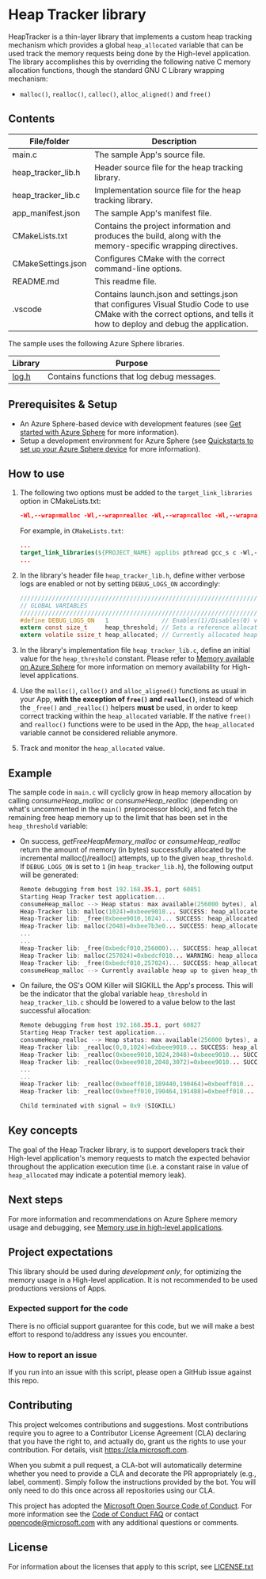 # Heap Tracker library

HeapTracker is a thin-layer library that implements a custom heap tracking mechanism which provides a global `heap_allocated` variable that can be used track the memory requests being done by the High-level application. The library accomplishes this by overriding the following native C memory allocation functions, though the standard GNU C Library wrapping mechanism:
- `malloc()`, `realloc()`, `calloc()`, `alloc_aligned()` and `free()`

## Contents

| File/folder | Description |
|-------------|-------------|
| main.c    | The sample App's source file. |
| heap_tracker_lib.h    | Header source file for the heap tracking library. |
| heap_tracker_lib.c    | Implementation source file for the heap tracking library. |
| app_manifest.json | The sample App's manifest file. |
| CMakeLists.txt | Contains the project information and produces the build, along with the memory-specific wrapping directives. |
| CMakeSettings.json| Configures CMake with the correct command-line options. |
| README.md | This readme file. |
| .vscode | Contains launch.json and settings.json that configures Visual Studio Code to use CMake with the correct options, and tells it how to deploy and debug the application. |

The sample uses the following Azure Sphere libraries.

| Library | Purpose |
|---------|---------|
| [log.h](https://docs.microsoft.com/azure-sphere/reference/applibs-reference/applibs-log/log-overview) | Contains functions that log debug messages. |

## Prerequisites & Setup

- An Azure Sphere-based device with development features (see [Get started with Azure Sphere](https://azure.microsoft.com/en-us/services/azure-sphere/get-started/) for more information).
- Setup a development environment for Azure Sphere (see [Quickstarts to set up your Azure Sphere device](https://docs.microsoft.com/en-us/azure-sphere/install/overview) for more information).

## How to use

1. The following two options must be added to the `target_link_libraries` option in CMakeLists.txt:

    ```cmake
    -Wl,--wrap=malloc -Wl,--wrap=realloc -Wl,--wrap=calloc -Wl,--wrap=alloc_aligned -Wl,--wrap=free
    ```
    For example, in `CMakeLists.txt`:

    ```cmake
    ...
    target_link_libraries(${PROJECT_NAME} applibs pthread gcc_s c -Wl,--wrap=malloc -Wl,--wrap=realloc -Wl,--wrap=calloc -Wl,--wrap=alloc_aligned -Wl,--wrap=free)
    ...
    ```

2. In the library's header file `heap_tracker_lib.h`, define wither verbose logs are enabled or not by setting `DEBUG_LOGS_ON` accordingly:

    ```c
    //////////////////////////////////////////////////////////////////////////////////
    // GLOBAL VARIABLES
    //////////////////////////////////////////////////////////////////////////////////
    #define DEBUG_LOGS_ON	1				// Enables(1)/Disables(0) verbose loggging
    extern const size_t		heap_threshold;	// Sets a reference allocation threshold (in bytes) after which the library will log warnings.
    extern volatile ssize_t	heap_allocated;	// Currently allocated heap (in bytes). Note: this is NOT thread safe!
    ```

3. In the library's implementation file `heap_tracker_lib.c`, define an initial value for the `heap_threshold` constant. Please refer to [Memory available on Azure Sphere](https://docs.microsoft.com/en-us/azure-sphere/app-development/mt3620-memory-available) for more information on memory availability for High-level applications.

4. Use the `malloc()`, `calloc()` and `alloc_aligned()` functions as usual in your App, **with the exception of `free()` and `realloc()`**, instead of which the `_free()` and `_realloc()` helpers **must** be used, in order to keep correct tracking within the `heap_allocated` variable. If the native `free()` and `realloc()` functions were to be used in the App, the `heap_allocated` variable cannot be considered reliable anymore.

5. Track and monitor the `heap_allocated` value.

## Example

The sample code in `main.c` will cyclicly grow in heap memory allocation by calling *consumeHeap_malloc* or *consumeHeap_realloc* (depending on what's uncommented in the `main()` preprocessor block), and fetch the remaining free heap memory up to the limit that has been set in the `heap_threshold` variable:

- On success, *getFreeHeapMemory_malloc* or *consumeHeap_realloc* return the amount of memory (in bytes) successfully allocated by the incremental malloc()/realloc() attempts, up to the given `heap_threshold`. If `DEBUG_LOGS_ON` is set to `1` (in `heap_tracker_lib.h`), the following output will be generated:

    ```c
    Remote debugging from host 192.168.35.1, port 60851
    Starting Heap Tracker test application...
    consumeHeap_malloc --> Heap status: max available(256000 bytes), allocated (0 bytes)
    Heap-Tracker lib: malloc(1024)=0xbeee9010... SUCCESS: heap_allocated (1024 bytes) - delta with heap_threshold(254976 bytes)
    Heap-Tracker lib: _free(0xbeee9010,1024)... SUCCESS: heap_allocated (0 bytes) - delta with heap_threshold(256000 bytes)
    Heap-Tracker lib: malloc(2048)=0xbee7b3e0... SUCCESS: heap_allocated (2048 bytes) - delta with heap_threshold(253952 bytes)
    ...
    ...
    Heap-Tracker lib: _free(0xbedcf010,256000)... SUCCESS: heap_allocated (0 bytes) - delta with heap_threshold(256000 bytes)
    Heap-Tracker lib: malloc(257024)=0xbedcf010... WARNING: heap_allocated (257024 bytes) is above heap_threshold (256000 bytes)
    Heap-Tracker lib: _free(0xbedcf010,257024)... SUCCESS: heap_allocated (0 bytes) - delta with heap_threshold(256000 bytes)
    consumeHeap_malloc --> Currently available heap up to given heap_threshold: 251Kb (257024 bytes)
    ```

- On failure, the OS's OOM Killer will SIGKILL the App's process. This will be the indicator that the global variable `heap_threshold` in `heap_tracker_lib.c` should be lowered to a value below to the last successful allocation:

    ```c
    Remote debugging from host 192.168.35.1, port 60827
    Starting Heap Tracker test application...
    consumeHeap_realloc --> Heap status: max available(256000 bytes), allocated (0 bytes)
    Heap-Tracker lib: _realloc(0,0,1024)=0xbeee9010... SUCCESS: heap_allocated (1025 bytes) - delta with heap_threshold(254975 bytes)
    Heap-Tracker lib: _realloc(0xbeee9010,1024,2048)=0xbeee9010... SUCCESS: heap_allocated (2050 bytes) - delta with heap_threshold(253950 bytes)
    Heap-Tracker lib: _realloc(0xbeee9010,2048,3072)=0xbeee9010... SUCCESS: heap_allocated (3075 bytes) - delta with heap_threshold(252925 bytes)
    ...
    ...
    Heap-Tracker lib: _realloc(0xbeeff010,189440,190464)=0xbeeff010... SUCCESS: heap_allocated (190650 bytes) - delta with heap_threshold(65350 bytes)
    Heap-Tracker lib: _realloc(0xbeeff010,190464,191488)=0xbeeff010... SUCCESS: heap_allocated (191675 bytes) - delta with heap_threshold(64325 bytes)

    Child terminated with signal = 0x9 (SIGKILL)
    ```

## Key concepts

The goal of the Heap Tracker library, is to support developers track their High-level application's memory requests to match the expected behavior throughout the application execution time (i.e. a constant raise in value of `heap_allocated` may indicate a potential memory leak).

## Next steps
For more information and recommendations on Azure Sphere memory usage and debugging, see [Memory use in high-level applications](https://docs.microsoft.com/en-us/azure-sphere/app-development/application-memory-usage).

## Project expectations

This library should be used during *development only*, for optimizing the memory usage in a High-level application. It is not recommended to be used productions versions of Apps.

### Expected support for the code

There is no official support guarantee for this code, but we will make a best effort to respond to/address any issues you encounter.

### How to report an issue

If you run into an issue with this script, please open a GitHub issue against this repo.

## Contributing

This project welcomes contributions and suggestions. Most contributions require you to
agree to a Contributor License Agreement (CLA) declaring that you have the right to,
and actually do, grant us the rights to use your contribution. For details, visit
https://cla.microsoft.com.

When you submit a pull request, a CLA-bot will automatically determine whether you need
to provide a CLA and decorate the PR appropriately (e.g., label, comment). Simply follow the
instructions provided by the bot. You will only need to do this once across all repositories using our CLA.

This project has adopted the [Microsoft Open Source Code of Conduct](https://opensource.microsoft.com/codeofconduct/).
For more information see the [Code of Conduct FAQ](https://opensource.microsoft.com/codeofconduct/faq/)
or contact [opencode@microsoft.com](mailto:opencode@microsoft.com) with any additional questions or comments.

## License

For information about the licenses that apply to this script, see [LICENSE.txt](./LICENCE.txt)
